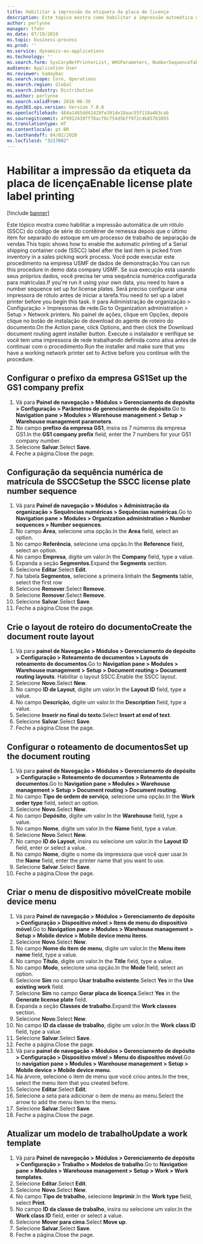 ```yaml
---
title: Habilitar a impressão da etiqueta da placa de licença
description: Este tópico mostra como habilitar a impressão automática de um rótulo (SSCC) do código de série do contêiner de remessa depois que o último item for separado do estoque em um processo de trabalho de separação de vendas.
author: perlynne
manager: tfehr
ms.date: 07/19/2019
ms.topic: business-process
ms.prod: ''
ms.service: dynamics-ax-applications
ms.technology: ''
ms.search.form: SysCorpNetPrinterList, WHSParameters, NumberSequenceTableListPage, NumberSequenceDetails, WHSDocumentRoutingLayout, WHSDocumentRouting, WHSRFMenuItem, WHSRFMenu, WHSWorkTemplateTable
audience: Application User
ms.reviewer: kamaybac
ms.search.scope: Core, Operations
ms.search.region: Global
ms.search.industry: Distribution
ms.author: perlynne
ms.search.validFrom: 2016-06-30
ms.dyn365.ops.version: Version 7.0.0
ms.openlocfilehash: 484a1465dd41429fe201de18aac55f118a483cab
ms.sourcegitcommit: 4f9912439ff78acf0c754d5bff972c4b85763093
ms.translationtype: HT
ms.contentlocale: pt-BR
ms.lasthandoff: 04/02/2020
ms.locfileid: "3217002"
---
```

# <a name="enable-license-plate-label-printing"></a><span data-ttu-id="8187f-103">Habilitar a impressão da etiqueta da placa de licença</span><span class="sxs-lookup"><span data-stu-id="8187f-103">Enable license plate label printing</span></span>

[!include [banner](../../includes/banner.md)]

<span data-ttu-id="8187f-104">Este tópico mostra como habilitar a impressão automática de um rótulo (SSCC) do código de série do contêiner de remessa depois que o último item for separado do estoque em um processo de trabalho de separação de vendas.</span><span class="sxs-lookup"><span data-stu-id="8187f-104">This topic shows how to enable the automatic printing of a Serial shipping container code (SSCC) label after the last item is picked from inventory in a sales picking work process.</span></span> <span data-ttu-id="8187f-105">Você pode executar este procedimento na empresa USMF de dados de demonstração.</span><span class="sxs-lookup"><span data-stu-id="8187f-105">You can run this procedure in demo data company USMF.</span></span> <span data-ttu-id="8187f-106">Se sua execução está usando seus próprios dados, você precisa ter uma sequência numérica configurada para matrículas.</span><span class="sxs-lookup"><span data-stu-id="8187f-106">If you're run it using your own data, you need to have a number sequence set up for license plates.</span></span> <span data-ttu-id="8187f-107">Será preciso configurar uma impressora de rótulo antes de iniciar a tarefa.</span><span class="sxs-lookup"><span data-stu-id="8187f-107">You need to set up a label printer before you begin this task.</span></span> <span data-ttu-id="8187f-108">Ir para Administração de organização > Configuração > Impressoras de rede.</span><span class="sxs-lookup"><span data-stu-id="8187f-108">Go to Organization administration > Setup > Network printers.</span></span> <span data-ttu-id="8187f-109">No painel de ações, clique em Opções, depois clique no botão de instalação de download do agente de roteiro do documento.</span><span class="sxs-lookup"><span data-stu-id="8187f-109">On the Action pane, click Options, and then click the Download document routing agent installer button.</span></span> <span data-ttu-id="8187f-110">Execute o instalador e verifique se você tem uma impressora de rede trabalhando definida como ativa antes de continuar com o procedimento.</span><span class="sxs-lookup"><span data-stu-id="8187f-110">Run the installer and make sure that you have a working network printer set to Active before you continue with the procedure.</span></span>


## <a name="set-up-the-gs1-company-prefix"></a><span data-ttu-id="8187f-111">Configurar o prefixo da empresa GS1</span><span class="sxs-lookup"><span data-stu-id="8187f-111">Set up the GS1 company prefix</span></span>
1. <span data-ttu-id="8187f-112">Vá para **Painel de navegação > Módulos > Gerenciamento de depósito > Configuração > Parâmetros de gerenciamento de depósito**.</span><span class="sxs-lookup"><span data-stu-id="8187f-112">Go to **Navigation pane > Modules > Warehouse management > Setup > Warehouse management parameters**.</span></span>
2. <span data-ttu-id="8187f-113">No campo **prefixo da empresa GS1**, insira os 7 números da empresa GS1.</span><span class="sxs-lookup"><span data-stu-id="8187f-113">In the **GS1 company prefix** field, enter the 7 numbers for your GS1 company number.</span></span>
3. <span data-ttu-id="8187f-114">Selecione **Salvar**.</span><span class="sxs-lookup"><span data-stu-id="8187f-114">Select **Save**.</span></span>
4. <span data-ttu-id="8187f-115">Feche a página.</span><span class="sxs-lookup"><span data-stu-id="8187f-115">Close the page.</span></span>

## <a name="setup-the-sscc-license-plate-number-sequence"></a><span data-ttu-id="8187f-116">Configuração da sequência numérica de matrícula de SSCC</span><span class="sxs-lookup"><span data-stu-id="8187f-116">Setup the SSCC license plate number sequence</span></span>
1. <span data-ttu-id="8187f-117">Vá para **Painel de navegação > Módulos > Administração da organização > Sequências numéricas > Sequências numéricas**.</span><span class="sxs-lookup"><span data-stu-id="8187f-117">Go to **Navigation pane > Modules > Organization administration > Number sequences > Number sequences**.</span></span>
2. <span data-ttu-id="8187f-118">No campo **Área**, selecione uma opção.</span><span class="sxs-lookup"><span data-stu-id="8187f-118">In the **Area** field, select an option.</span></span>
3. <span data-ttu-id="8187f-119">No campo **Referência**, selecione uma opção.</span><span class="sxs-lookup"><span data-stu-id="8187f-119">In the **Reference** field, select an option.</span></span>
4. <span data-ttu-id="8187f-120">No campo **Empresa**, digite um valor.</span><span class="sxs-lookup"><span data-stu-id="8187f-120">In the **Company** field, type a value.</span></span>
5. <span data-ttu-id="8187f-121">Expanda a seção **Segmentos**.</span><span class="sxs-lookup"><span data-stu-id="8187f-121">Expand the **Segments** section.</span></span>
6. <span data-ttu-id="8187f-122">Selecione **Editar**.</span><span class="sxs-lookup"><span data-stu-id="8187f-122">Select **Edit**.</span></span>
7. <span data-ttu-id="8187f-123">Na tabela **Segmentos**, selecione a primeira linha</span><span class="sxs-lookup"><span data-stu-id="8187f-123">In the **Segments** table, select the first row</span></span>
8. <span data-ttu-id="8187f-124">Selecione **Remover**.</span><span class="sxs-lookup"><span data-stu-id="8187f-124">Select **Remove**.</span></span>
9. <span data-ttu-id="8187f-125">Selecione **Remover**.</span><span class="sxs-lookup"><span data-stu-id="8187f-125">Select **Remove**.</span></span>
10. <span data-ttu-id="8187f-126">Selecione **Salvar**.</span><span class="sxs-lookup"><span data-stu-id="8187f-126">Select **Save**.</span></span>
11. <span data-ttu-id="8187f-127">Feche a página.</span><span class="sxs-lookup"><span data-stu-id="8187f-127">Close the page.</span></span>

## <a name="create-the-document-route-layout"></a><span data-ttu-id="8187f-128">Crie o layout de roteiro do documento</span><span class="sxs-lookup"><span data-stu-id="8187f-128">Create the document route layout</span></span>
1. <span data-ttu-id="8187f-129">Vá para **painel de Navegação > Módulos > Gerenciamento de depósito > Configuração > Roteamento de documentos > Layouts de roteamento de documentos**.</span><span class="sxs-lookup"><span data-stu-id="8187f-129">Go to **Navigation pane > Modules > Warehouse management > Setup > Document routing > Document routing layouts**.</span></span> <span data-ttu-id="8187f-130">Habilitar o layout SSCC.</span><span class="sxs-lookup"><span data-stu-id="8187f-130">Enable the SSCC layout.</span></span>  
2. <span data-ttu-id="8187f-131">Selecione **Novo**.</span><span class="sxs-lookup"><span data-stu-id="8187f-131">Select **New**.</span></span>
3. <span data-ttu-id="8187f-132">No campo **ID de Layout**, digite um valor.</span><span class="sxs-lookup"><span data-stu-id="8187f-132">In the **Layout ID** field, type a value.</span></span>
4. <span data-ttu-id="8187f-133">No campo **Descrição**, digite um valor.</span><span class="sxs-lookup"><span data-stu-id="8187f-133">In the **Description** field, type a value.</span></span>
5. <span data-ttu-id="8187f-134">Selecione **Inserir no final do texto**.</span><span class="sxs-lookup"><span data-stu-id="8187f-134">Select **Insert at end of text**.</span></span>
6. <span data-ttu-id="8187f-135">Selecione **Salvar**.</span><span class="sxs-lookup"><span data-stu-id="8187f-135">Select **Save**.</span></span>
7. <span data-ttu-id="8187f-136">Feche a página.</span><span class="sxs-lookup"><span data-stu-id="8187f-136">Close the page.</span></span>

## <a name="set-up-the-document-routing"></a><span data-ttu-id="8187f-137">Configurar o roteamento de documentos</span><span class="sxs-lookup"><span data-stu-id="8187f-137">Set up the document routing</span></span>
1. <span data-ttu-id="8187f-138">Vá para **painel de Navegação > Módulos > Gerenciamento de depósito > Configuração > Roteamento de documentos > Roteamento de documentos**.</span><span class="sxs-lookup"><span data-stu-id="8187f-138">Go to **Navigation pane > Modules > Warehouse management > Setup > Document routing > Document routing**.</span></span>
2. <span data-ttu-id="8187f-139">No campo **Tipo de ordem de serviço**, selecione uma opção.</span><span class="sxs-lookup"><span data-stu-id="8187f-139">In the **Work order type** field, select an option.</span></span>
3. <span data-ttu-id="8187f-140">Selecione **Novo**.</span><span class="sxs-lookup"><span data-stu-id="8187f-140">Select **New**.</span></span>
4. <span data-ttu-id="8187f-141">No campo **Depósito**, digite um valor.</span><span class="sxs-lookup"><span data-stu-id="8187f-141">In the **Warehouse** field, type a value.</span></span>
5. <span data-ttu-id="8187f-142">No campo **Nome**, digite um valor.</span><span class="sxs-lookup"><span data-stu-id="8187f-142">In the **Name** field, type a value.</span></span>
6. <span data-ttu-id="8187f-143">Selecione **Novo**.</span><span class="sxs-lookup"><span data-stu-id="8187f-143">Select **New**.</span></span>
7. <span data-ttu-id="8187f-144">No campo **ID do Layout**, insira ou selecione um valor.</span><span class="sxs-lookup"><span data-stu-id="8187f-144">In the **Layout ID** field, enter or select a value.</span></span>
8. <span data-ttu-id="8187f-145">No campo **Nome**, digite o nome da impressora que você quer usar.</span><span class="sxs-lookup"><span data-stu-id="8187f-145">In the **Name** field, enter the printer name that you want to use.</span></span>
9. <span data-ttu-id="8187f-146">Selecione **Salvar**.</span><span class="sxs-lookup"><span data-stu-id="8187f-146">Select **Save**.</span></span>
10. <span data-ttu-id="8187f-147">Feche a página.</span><span class="sxs-lookup"><span data-stu-id="8187f-147">Close the page.</span></span>

## <a name="create-mobile-device-menu"></a><span data-ttu-id="8187f-148">Criar o menu de dispositivo móvel</span><span class="sxs-lookup"><span data-stu-id="8187f-148">Create mobile device menu</span></span>
1. <span data-ttu-id="8187f-149">Vá para **Painel de navegação > Módulos > Gerenciamento de depósito > Configuração > Dispositivo móvel > Itens de menu do dispositivo móvel**.</span><span class="sxs-lookup"><span data-stu-id="8187f-149">Go to **Navigation pane > Modules > Warehouse management > Setup > Mobile device > Mobile device menu items**.</span></span>
2. <span data-ttu-id="8187f-150">Selecione **Novo**.</span><span class="sxs-lookup"><span data-stu-id="8187f-150">Select **New**.</span></span>
3. <span data-ttu-id="8187f-151">No campo **Nome do item de menu**, digite um valor.</span><span class="sxs-lookup"><span data-stu-id="8187f-151">In the **Menu item name** field, type a value.</span></span>
4. <span data-ttu-id="8187f-152">No campo **Título**, digite um valor.</span><span class="sxs-lookup"><span data-stu-id="8187f-152">In the **Title** field, type a value.</span></span>
5. <span data-ttu-id="8187f-153">No campo **Modo**, selecione uma opção.</span><span class="sxs-lookup"><span data-stu-id="8187f-153">In the **Mode** field, select an option.</span></span>
6. <span data-ttu-id="8187f-154">Selecione **Sim** no campo **Usar trabalho existente**.</span><span class="sxs-lookup"><span data-stu-id="8187f-154">Select **Yes** in the **Use existing work** field.</span></span>
7. <span data-ttu-id="8187f-155">Selecione **Sim** no campo **Gerar placa de licença**.</span><span class="sxs-lookup"><span data-stu-id="8187f-155">Select **Yes** in the **Generate license plate** field.</span></span>
8. <span data-ttu-id="8187f-156">Expanda a seção **Classes de trabalho**.</span><span class="sxs-lookup"><span data-stu-id="8187f-156">Expand the **Work classes** section.</span></span>
9. <span data-ttu-id="8187f-157">Selecione **Novo**.</span><span class="sxs-lookup"><span data-stu-id="8187f-157">Select **New**.</span></span>
10. <span data-ttu-id="8187f-158">No campo **ID da classe de trabalho**, digite um valor.</span><span class="sxs-lookup"><span data-stu-id="8187f-158">In the **Work class ID** field, type a value.</span></span>
11. <span data-ttu-id="8187f-159">Selecione **Salvar**.</span><span class="sxs-lookup"><span data-stu-id="8187f-159">Select **Save**.</span></span>
12. <span data-ttu-id="8187f-160">Feche a página.</span><span class="sxs-lookup"><span data-stu-id="8187f-160">Close the page.</span></span>
13. <span data-ttu-id="8187f-161">Vá para **painel de navegação > Módulos > Gerenciamento de depósito > Configuração > Dispositivo móvel > Menu do dispositivo móvel**.</span><span class="sxs-lookup"><span data-stu-id="8187f-161">Go to **navigation pane > Modules > Warehouse management > Setup > Mobile device > Mobile device menu**.</span></span>
14. <span data-ttu-id="8187f-162">Na árvore, selecione o item de menu que você criou antes.</span><span class="sxs-lookup"><span data-stu-id="8187f-162">In the tree, select the menu item that you created before.</span></span>
15. <span data-ttu-id="8187f-163">Selecione **Editar**.</span><span class="sxs-lookup"><span data-stu-id="8187f-163">Select **Edit**.</span></span>
16. <span data-ttu-id="8187f-164">Selecione a seta para adicionar o item de menu ao menu.</span><span class="sxs-lookup"><span data-stu-id="8187f-164">Select the arrow to add the menu item to the menu.</span></span>
17. <span data-ttu-id="8187f-165">Selecione **Salvar**.</span><span class="sxs-lookup"><span data-stu-id="8187f-165">Select **Save**.</span></span>
18. <span data-ttu-id="8187f-166">Feche a página.</span><span class="sxs-lookup"><span data-stu-id="8187f-166">Close the page.</span></span>

## <a name="update-a-work-template"></a><span data-ttu-id="8187f-167">Atualizar um modelo de trabalho</span><span class="sxs-lookup"><span data-stu-id="8187f-167">Update a work template</span></span>
1. <span data-ttu-id="8187f-168">Vá para **Painel de navegação > Módulos > Gerenciamento de depósito > Configuração > Trabalho > Modelos de trabalho**.</span><span class="sxs-lookup"><span data-stu-id="8187f-168">Go to **Navigation pane > Modules > Warehouse management > Setup > Work > Work templates**.</span></span>
2. <span data-ttu-id="8187f-169">Selecione **Editar**.</span><span class="sxs-lookup"><span data-stu-id="8187f-169">Select **Edit**.</span></span>
3. <span data-ttu-id="8187f-170">Selecione **Novo**.</span><span class="sxs-lookup"><span data-stu-id="8187f-170">Select **New**.</span></span>
4. <span data-ttu-id="8187f-171">No campo **Tipo de trabalho**, selecione **Imprimir**.</span><span class="sxs-lookup"><span data-stu-id="8187f-171">In the **Work type** field, select **Print**.</span></span>
5. <span data-ttu-id="8187f-172">No campo **ID da classe de trabalho**, insira ou selecione um valor.</span><span class="sxs-lookup"><span data-stu-id="8187f-172">In the **Work class ID** field, enter or select a value.</span></span>
6. <span data-ttu-id="8187f-173">Selecione **Mover para cima**.</span><span class="sxs-lookup"><span data-stu-id="8187f-173">Select **Move up**.</span></span>
7. <span data-ttu-id="8187f-174">Selecione **Salvar**.</span><span class="sxs-lookup"><span data-stu-id="8187f-174">Select **Save**.</span></span>
8. <span data-ttu-id="8187f-175">Feche a página.</span><span class="sxs-lookup"><span data-stu-id="8187f-175">Close the page.</span></span>

